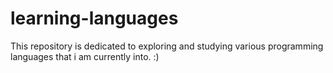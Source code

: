 # learning-languages
This repository is dedicated to exploring and studying various programming languages that i am currently into. :)
